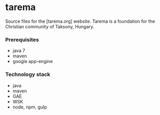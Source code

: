 # tarema

Source files for the [tarema.org] website. Tarema is a foundation for the Christian community of Taksony, Hungary.

### Prerequisites
* java 7
* maven
* google app-engine 

### Technology stack
* java
* maven
* GAE
* WSK
* node, npm, gulp
